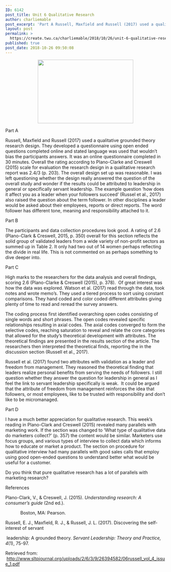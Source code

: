 ```yaml
---
ID: 6142
post_title: Unit 6 Qualitative Research
author: charliemable
post_excerpt: 'Part A Russell, Maxfield and Russell (2017) used a qualitative grounded theory research design. They developed a questionnaire using open ended questions completed online and stated language was used that wouldn&rsquo;t bias the participants answers. It was an online questionnaire completed in 30 minutes. Overall the rating according to Plano-Clarke and Creswell (2015) scale for [&hellip;]'
layout: post
permalink: >
  https://create.twu.ca/charliemable/2018/10/26/unit-6-qualitative-research/
published: true
post_date: 2018-10-26 09:50:08
---
```

<p style="text-align: center"><img class="alignnone size-medium wp-image-355 alignright" src="http://create.twu.ca/charliemable/files/2018/10/mark-smith-524237-unsplash-300x200.jpg" alt="" width="300" height="200" srcset="https://create.twu.ca/charliemable/files/2018/10/mark-smith-524237-unsplash-300x200.jpg 300w, https://create.twu.ca/charliemable/files/2018/10/mark-smith-524237-unsplash-768x512.jpg 768w, https://create.twu.ca/charliemable/files/2018/10/mark-smith-524237-unsplash-1024x683.jpg 1024w, https://create.twu.ca/charliemable/files/2018/10/mark-smith-524237-unsplash-676x451.jpg 676w" sizes="(max-width: 300px) 100vw, 300px" /></p>

Part A

Russell, Maxfield and Russell (2017) used a qualitative grounded theory research design. They developed a questionnaire using open ended questions completed online and stated language was used that wouldn’t bias the participants answers. It was an online questionnaire completed in 30 minutes. Overall the rating according to Plano-Clarke and Creswell (2015) scale for evaluation the research design in a qualitative research report was 2.4/3 (p. 203). The overall design set up was reasonable. I was left questioning whether the design really answered the question of the overall study and wonder if the results could be attributed to leadership in general or specifically servant leadership. The example question ‘how does it affect you as a leader when your followers succeed’ (Russel et al., 2017) also raised the question about the term follower. In other disciplines a leader would be asked about their employees, reports or direct reports. The word follower has different tone, meaning and responsibility attached to it.

Part B

The participants and data collection procedures look good. A rating of 2.6 (Plano-Clark &amp; Creswell, 2015, p. 350) overall for this section reflects the solid group of validated leaders from a wide variety of non-profit sectors as summed up in Table 2. It only had two out of 14 women perhaps reflecting the divide in real life. This is not commented on as perhaps something to dive deeper into.

Part C

High marks to the researchers for the data analysis and overall findings, scoring 2.6 (Plano-Clarke &amp; Creswell (2015), p. 378). &nbsp;Of great interest was how the data was explored. Watson et al. (2017) read through the data, took notes and wrote memo’s. They used a tiered process to sort using constant comparisons. They hand coded and color coded different attributes giving plenty of time to read and reread the survey answers.

The coding process first identified overarching open codes consisting of single words and short phrases. The open codes revealed specific relationships resulting in axial codes. The axial codes converged to form the selective codes, reaching saturation to reveal and relate the core categories that allowed for the study’s theoretical development with attributes. The theoretical findings are presented in the results section of the article. The researchers then interpreted the theoretical finds, reporting the in the discussion section (Russell et al., 2017).

Russell et al. (2017) found two attributes with validation as a leader and freedom from management. They reasoned the theoretical finding that leaders realize personal benefits from serving the needs of followers. I still question whether they answer the question for leadership in general as I feel the link to servant leadership specifically is weak.&nbsp; It could be argued that the attribute of freedom from management reinforces the idea that followers, or most employees, like to be trusted with responsibility and don’t like to be micromanaged.

Part D

I have a much better appreciation for qualitative research. This week’s reading in Plano-Clark and Creswell (2015) revealed many parallels with marketing work. If the section was changed to ‘What type of qualitative data do marketers collect?’ (p. 357) the content would be similar. Marketers use focus groups, and various types of interview to collect data which informs how to educate or market a product. The section on procedure for qualitative interview had many parallels with good sales calls that employ using good open-ended questions to understand better what would be useful for a customer.

Do you think that pure qualitative research has a lot of parallels with marketing research?

References

Plano-Clark, V., &amp; Creswell, J. (2015).&nbsp;<em>Understanding research: A consumer’s guide</em>&nbsp;(2nd ed.).

&nbsp;&nbsp;&nbsp;&nbsp;&nbsp;&nbsp;&nbsp;&nbsp;&nbsp;&nbsp;&nbsp; Boston, MA: Pearson.

Russell, E. J., Maxfield, R. J., &amp; Russell, J. L. (2017). Discovering the self-interest of servant

&nbsp;leadership: A grounded theory.&nbsp;<em>Servant Leadership: Theory and Practice, 4</em>(1), 75-97.

Retrieved from: &nbsp;<a href="http://www.sltpjournal.org/uploads/2/6/3/9/26394582/06russell_vol_4_issue_1.pdf">http://www.sltpjournal.org/uploads/2/6/3/9/26394582/06russell_vol_4_issue_1.pdf</a>

&nbsp;

&nbsp;